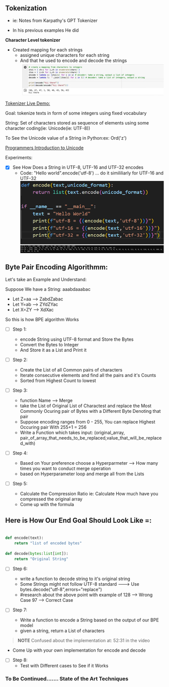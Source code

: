 ## Tokenization

- ie: Notes from  Karpathy's GPT Tokenizer


- In his previous examples He did



**Character Level tokenizer**  
- Created mapping for each strings  
    - assigned unique characters for each string
    - And that he used to encode and decode the strings
    ![](assets/mappingCharaters_tokenizer.png)  


[Tokenizer Live Demo:](https://tiktokenizer.vercel.app/)

Goal: tokenize texts in form of some integers using fixed vocabulary


String: Set of characters stored as sequence of elements using some character coding(ie: Unicode(ie: UTF-8))

To See the Unicode value of a String in Python:ex: Ord('z')


[Programmers Introduction to Unicode](https://www.reedbeta.com/blog/programmers-intro-to-unicode/)


Experiments:

- [x] See How Does a String in UTF-8, UTF-16 and UTF-32 encodes
    - Code: "Hello world".encode('utf-8') ... do it simililiarly for UTF-16 and UTF-32
    ![](assets/encodeUnicodeFormat_tokenizer.png)
    ![](assets/encodeUnicodeFormatOutput_tokenizer.png)


## Byte Pair Encoding Algorithmm:

Let's take an Example and Understand:  

Suppose We have a String:   aaabdaaabac

- Let Z=aa --> ZabdZabac
- Let Y=ab --> ZYdZYac
- Let X=ZY --> XdXac 

So this is how BPE algorithm Works

- [ ] Step 1:
    - encode String using UTF-8 format and Store the Bytes
    - Convert the Bytes to Integer
    - And Store it as a List and Print it

- [ ] Step 2:
    - Create the List of all Common pairs of characters
    - Iterate consecutive elements and find all the pairs and it's Counts
    - Sorted from Highest Count to lowest

- [ ] Step 3:
    - function Name --> Merge
    - take the List of Original List of Charactest and replace the Most Commonly Ocuring pair of Bytes with a Different Byte Denoting that pair
    - Suppose encoding ranges from  0 - 255, You can replace Highest Occuring pair With 255+1 = 256
    - Write a Function which takes input: (original_array, pair_of_array_that_needs_to_be_replaced,value_that_will_be_replaced_with)

- [ ] Step 4:
    - Based on Your preference choose a Hyperparmeter --> How many times you want to conduct merge operation 
    - based on Hyperparameter loop and merge all from the Lists

- [ ] Step 5:
    - Calculate the Compression Ratio  ie: Calculate How much have you compressed the original array
    - Come up with the formula

## Here is How Our End Goal Should Look Like =:

```Python

def encode(text):
    return "list of encoded bytes"

def decode(bytes:list[int]):
    return "Original String"
```

- [ ] Step 6:
    - write a function to decode string to it's original string
    - Some Strings might not follow UTF-8 standard ---> Use bytes.decode("utf-8",errors="replace")
    - #research about the above point with example of 128 --> Wrong Case 97 --> Correct Case

- [ ] Step 7:
    - Write a function to encode a String based on the output of our BPE model
    - given a string, return a List of characters
> **NOTE**  Confused about the implementation at: 52:31 in the video
- Come Up with your own implementation for encode and decode 

- [ ] Step 8:
    - Test with Different cases to See if it Works



### To Be Continued....... State of the Art Techniques

